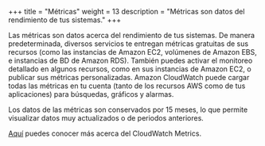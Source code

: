 +++
title = "Métricas"
weight = 13
description = "Métricas son datos del rendimiento de tus sistemas."
+++

Las métricas son datos acerca del rendimiento de tus sistemas. De manera predeterminada, diversos servicios te entregan métricas gratuitas de sus recursos (como las instancias de Amazon EC2, volúmenes de Amazon EBS, e instancias de BD de Amazon RDS). También puedes activar el monitoreo detallado en algunos recursos, como en sus instancias de Amazon EC2, o publicar sus métricas personalizadas. Amazon CloudWatch puede cargar todas las métricas en tu cuenta (tanto de los recursos AWS como de tus aplicaciones) para búsquedas, gráficos y alarmas. 

Los datos de las métricas son conservados por 15 meses, lo que permite visualizar datos muy actualizados o de periodos anteriores. 

[Aquí](https://docs.aws.amazon.com/AmazonCloudWatch/latest/monitoring/working_with_metrics.html) puedes conocer más acerca del CloudWatch Metrics.